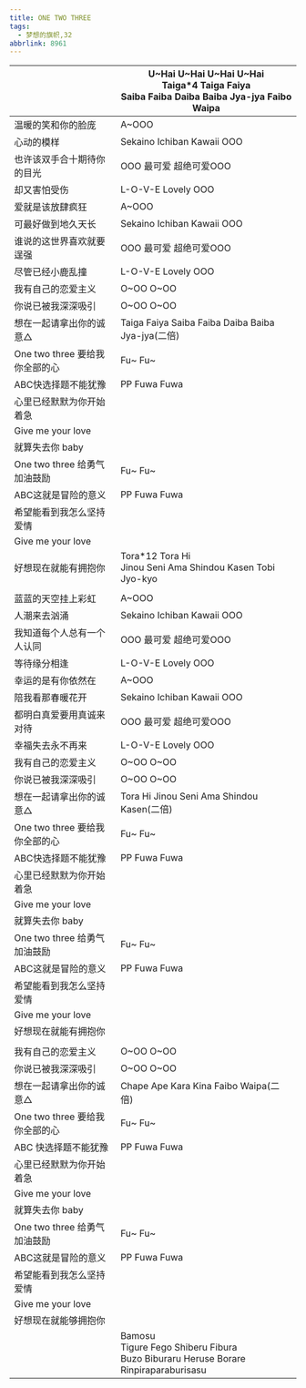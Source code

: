 ```yaml
---
title: ONE TWO THREE
tags:
  - 梦想的旗帜,32
abbrlink: 8961
---
```

|      |U~Hai U~Hai U~Hai U~Hai<br>Taiga*4 Taiga Faiya<br>Saiba Faiba Daiba Baiba Jya-jya Faibo Waipa|
|--|--|
|温暖的笑和你的脸庞|A~OOO|
|心动的模样|Sekaino Ichiban Kawaii OOO|
|也许该双手合十期待你的目光|OOO 最可爱 超绝可爱OOO|
|却又害怕受伤|L-O-V-E Lovely OOO|
|爱就是该放肆疯狂|A~OOO|
|可最好做到地久天长|Sekaino Ichiban Kawaii OOO|
|谁说的这世界喜欢就要逞强|OOO 最可爱 超绝可爱OOO|
|尽管已经小鹿乱撞|L-O-V-E Lovely OOO|
|我有自己的恋爱主义|O~OO O~OO|
|你说已被我深深吸引|O~OO O~OO|
|想在一起请拿出你的诚意△|Taiga Faiya Saiba Faiba Daiba Baiba Jya-jya(二倍)|
|One two three 要给我你全部的心|Fu~ Fu~|
|ABC快选择题不能犹豫|PP Fuwa Fuwa|
|心里已经默默为你开始着急|      |
|Give me your love|      |
|就算失去你 baby|      |
|One two three 给勇气加油鼓励|Fu~ Fu~|
|ABC这就是冒险的意义|PP Fuwa Fuwa|
|希望能看到我怎么坚持爱情|      |
|Give me your love|      |
|好想现在就能有拥抱你|Tora*12 Tora Hi<br>Jinou Seni Ama Shindou Kasen Tobi Jyo-kyo|
|      |      |
|蓝蓝的天空挂上彩虹|A~OOO|
|人潮来去汹涌|Sekaino Ichiban Kawaii OOO|
|我知道每个人总有一个人认同|OOO 最可爱 超绝可爱OOO|
|等待缘分相逢|L-O-V-E Lovely OOO|
|幸运的是有你依然在|A~OOO|
|陪我看那春暖花开|Sekaino Ichiban Kawaii OOO|
|都明白真爱要用真诚来对待|OOO 最可爱 超绝可爱OOO|
|幸福失去永不再来|L-O-V-E Lovely OOO|
|我有自己的恋爱主义|O~OO O~OO|
|你说已被我深深吸引|O~OO O~OO|
|想在一起请拿出你的诚意△|Tora Hi Jinou Seni Ama Shindou Kasen(二倍)|
|One two three 要给我你全部的心|Fu~ Fu~|
|ABC快选择题不能犹豫|PP Fuwa Fuwa|
|心里已经默默为你开始着急|      |
|Give me your love|      |
|就算失去你 baby|      |
|One two three 给勇气加油鼓励|Fu~ Fu~|
|ABC这就是冒险的意义|PP Fuwa Fuwa|
|希望能看到我怎么坚持爱情|      |
|Give me your love|      |
|好想现在就能有拥抱你|      |
|      |      |
|我有自己的恋爱主义|O~OO O~OO|
|你说已被我深深吸引|O~OO O~OO|
|想在一起请拿出你的诚意△|Chape Ape Kara Kina Faibo Waipa(二倍)|
|One two three 要给我你全部的心|Fu~ Fu~|
|ABC 快选择题不能犹豫|PP Fuwa Fuwa|
|心里已经默默为你开始着急|      |
|Give me your love|      |
|就算失去你 baby|      |
|One two three 给勇气加油鼓励|Fu~ Fu~|
|ABC这就是冒险的意义|PP Fuwa Fuwa|
|希望能看到我怎么坚持爱情|      |
|Give me your love|      |
|好想现在就能够拥抱你|      |
|      |Bamosu<br>Tigure Fego Shiberu Fibura<br>Buzo Biburaru Heruse Borare<br>Rinpiraparaburisasu|